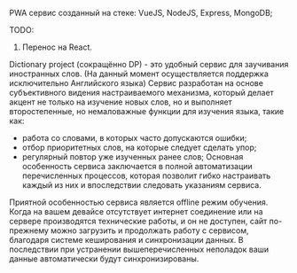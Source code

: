PWA сервис созданный на стеке: VueJS, NodeJS, Express, MongoDB;

TODO:

1. Перенос на React.

Dictionary project (сокращённо DP) - это удобный сервис для заучивания иностранных слов. (На данный момент осуществляется поддержка исключительно Английского языка) Сервис разработан на основе субъективного видения настраиваемого механизма, который делает акцент не только на изучение новых слов, но и выполняет второстепенные, но немаловажные функции для изучения языка, такие как:

- работа со словами, в которых часто допускаются ошибки;
- отбор приоритетных слов, на которые следует сделать упор;
- регулярный повтор уже изученных ранее слов;
  Основная особенность сервиса заключается в полной автоматизации перечисленных процессов, которая позволит гибко настраивать каждый из них и впоследствии следовать указаниям сервиса.

Приятной особенностью сервиса является offline режим обучения. Когда на вашем девайсе отсутствует интернет соединение или на сервере производятся технические работы, и он не доступен, сайт по-прежнему можно загрузить и продолжать работу с сервисом, благодаря системе кеширования и синхронизации данных. В последствии при устранении вышеперечисленных неполадок ваши данные автоматически будут синхронизированы.
